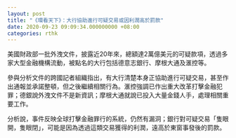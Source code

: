 ```yaml
---
layout: post
title: "《環看天下》：大行協助進行可疑交易或因利潤高於罰款"
date: 2020-09-23 09:09:34.000000000 +08:00
categories: rthk
---
```


美國財政部一批外洩文件，披露近20年來，總額達2萬億美元的可疑款項，透過多家大型金融機構流動，被點名的大行包括德意志銀行、摩根大通及滙控等。

參與分析文件的跨國記者組織指出，有大行清楚本身正協助進行可疑交易，甚至作出通報並承諾整頓，但之後繼續相關行為。滙控強調已作出重大改革打擊金融犯罪；德銀說外洩文件不是新資訊；摩根大通就說已投入大量金錢人手，處理相關重要工作。

分析說，事件反映全球打擊金融罪行的系統，仍然有漏洞；銀行對可疑交易「隻眼開，隻眼閉」，可能是因為透過這類交易獲得的利潤，遠高於東窗事發後的罰款。
